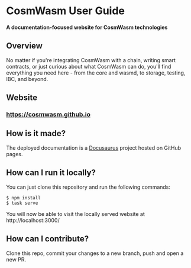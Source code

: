 # CosmWasm User Guide

**A documentation-focused website for CosmWasm technologies**

## Overview

No matter if you're integrating CosmWasm with a chain, writing smart contracts, or just curious
about what CosmWasm can do, you'll find everything you need here - from the core and wasmd,
to storage, testing, IBC, and beyond.

## Website

### https://cosmwasm.github.io

## How is it made?

The deployed documentation is a [Docusaurus](https://docusaurus.io) project hosted on GitHub pages.

## How can I run it locally?

You can just clone this repository and run the following commands:

```shell
$ npm install
$ task serve
```

You will now be able to visit the locally served website at http://localhost:3000/

## How can I contribute?

Clone this repo, commit your changes to a new branch, push and open a new PR.
